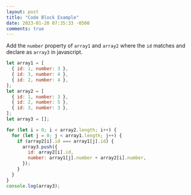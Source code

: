 ```yaml
---
layout: post
title: "Code Block Example"
date: 2023-01-20 07:35:33 -0500
comments: true
---
```


Add the `number` property of `array1` and `array2` where the `id` matches and declare as `array3` in javascript.

```javascript
let array1 = [
  { id: 1, number: 3 },
  { id: 3, number: 4 },
  { id: 2, number: 4 },
];
let array2 = [
  { id: 1, number: 3 },
  { id: 2, number: 5 },
  { id: 3, number: 3 },
];
let array3 = [];

for (let i = 0; i < array2.length; i++) {
  for (let j = 0; j < array1.length; j++) {
    if (array2[i].id === array1[j].id) {
      array3.push({
        id: array2[i].id,
        number: array1[j].number + array2[i].number,
      });
    }
  }
}
console.log(array3);
```
